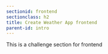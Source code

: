```yaml
---
sectionid: frontend
sectionclass: h2
title: Create Weather App frontend
parent-id: intro
---
```


This is a challenge section for frontend


